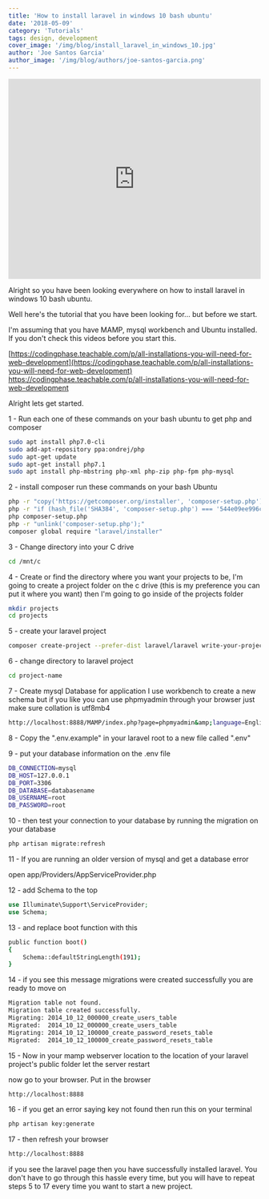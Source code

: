 ```yaml
---
title: 'How to install laravel in windows 10 bash ubuntu'
date: '2018-05-09'
category: 'Tutorials'
tags: design, development
cover_image: '/img/blog/install_laravel_in_windows_10.jpg'
author: 'Joe Santos Garcia'
author_image: '/img/blog/authors/joe-santos-garcia.png'
---
```


<iframe src="https://www.youtube.com/embed/xt0iUBjL2JI" width="100%" height="400" frameborder="0" allowfullscreen="allowfullscreen"></iframe>

Alright so you have been looking everywhere on how to install laravel in windows 10 bash ubuntu.

Well here's the tutorial that you have been looking for... but before we start.

I'm assuming that you have MAMP, mysql workbench and Ubuntu installed. If you don't check this videos before you start this.

[https://codingphase.teachable.com/p/all-installations-you-will-need-for-web-development](https://codingphase.teachable.com/p/all-installations-you-will-need-for-web-development)
<a href="https://codingphase.teachable.com/p/all-installations-you-will-need-for-web-development">https://codingphase.teachable.com/p/all-installations-you-will-need-for-web-development</a>

Alright lets get started.

1 - Run each one of these commands on your bash ubuntu to get php and composer

```bash
sudo apt install php7.0-cli
sudo add-apt-repository ppa:ondrej/php
sudo apt-get update
sudo apt-get install php7.1
sudo apt install php-mbstring php-xml php-zip php-fpm php-mysql
```

2 - install composer run these commands on your bash Ubuntu

```bash
php -r "copy('https://getcomposer.org/installer', 'composer-setup.php');"
php -r "if (hash_file('SHA384', 'composer-setup.php') === '544e09ee996cdf60ece3804abc52599c22b1f40f4323403c44d44fdfdd586475ca9813a858088ffbc1f233e9b180f061') { echo 'Installer verified'; } else { echo 'Installer corrupt'; unlink('composer-setup.php'); } echo PHP_EOL;"
php composer-setup.php
php -r "unlink('composer-setup.php');"
composer global require "laravel/installer"
```

3 - Change directory into your C drive

```bash
cd /mnt/c
```

4 - Create or find the directory where you want your projects to be, I'm going to create a project folder on the c drive (this is my preference you can put it where you want) then I'm going to go inside of the projects folder

```bash
mkdir projects
cd projects
```

5 - create your laravel project

```bash
composer create-project --prefer-dist laravel/laravel write-your-project-name-here
```

6 - change directory to laravel project

```bash
cd project-name
```

7 - Create mysql Database for application I use workbench to create a new schema but if you like you can use phpmyadmin through your browser just make sure collation is utf8mb4

```bash
http://localhost:8888/MAMP/index.php?page=phpmyadmin&amp;language=English
```

8 - Copy the ".env.example" in your laravel root to a new file called ".env"

9 - put your database information on the .env file

```bash
DB_CONNECTION=mysql
DB_HOST=127.0.0.1
DB_PORT=3306
DB_DATABASE=databasename
DB_USERNAME=root
DB_PASSWORD=root
```

10 - then test your connection to your database by running the migration on your database

```bash
php artisan migrate:refresh
```

11 - If you are running an older version of mysql and get a database error

open app/Providers/AppServiceProvider.php

12 - add Schema to the top

```php
use Illuminate\Support\ServiceProvider;
use Schema;
```

13 - and replace boot function with this

```bash
public function boot()
{
    Schema::defaultStringLength(191);
}
```

14 - if you see this message migrations were created successfully you are ready to move on

```bash
Migration table not found.
Migration table created successfully.
Migrating: 2014_10_12_000000_create_users_table
Migrated:  2014_10_12_000000_create_users_table
Migrating: 2014_10_12_100000_create_password_resets_table
Migrated:  2014_10_12_100000_create_password_resets_table
```

15 - Now in your mamp webserver location to the location of your laravel project's public folder let the server restart

now go to your browser. Put in the browser

```bash
http://localhost:8888
```

16 - if you get an error saying key not found then run this on your terminal

```bash
php artisan key:generate
```

17 - then refresh your browser

```bash
http://localhost:8888
```

if you see the laravel page then you have successfully installed laravel. You don't have to go through this hassle every time, but you will have to repeat steps 5 to 17 every time you want to start a new project.
